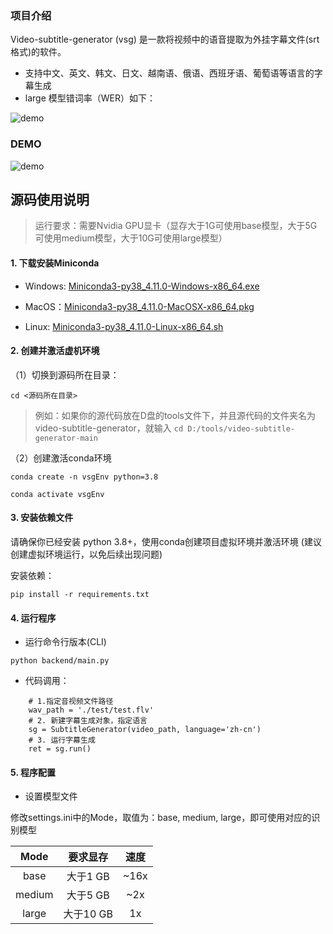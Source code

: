 ### 项目介绍

Video-subtitle-generator (vsg) 是一款将视频中的语音提取为外挂字幕文件(srt格式)的软件。 

- 支持中文、英文、韩文、日文、越南语、俄语、西班牙语、葡萄语等语言的字幕生成
- large 模型错词率（WER）如下：

<img src="https://github.com/YaoFANGUK/video-subtitle-generator/blob/main/design/language-breakdown.svg?raw=true" alt="demo">

### DEMO

<img src="https://github.com/YaoFANGUK/video-subtitle-generator/blob/main/design/demo.gif?raw=true" alt="demo">


## 源码使用说明

> 运行要求：需要Nvidia GPU显卡（显存大于1G可使用base模型，大于5G可使用medium模型，大于10G可使用large模型）

#### 1. 下载安装Miniconda 

- Windows: <a href="https://repo.anaconda.com/miniconda/Miniconda3-py38_4.11.0-Windows-x86_64.exe">Miniconda3-py38_4.11.0-Windows-x86_64.exe</a>


- MacOS：<a href="https://repo.anaconda.com/miniconda/Miniconda3-py38_4.11.0-MacOSX-x86_64.pkg">Miniconda3-py38_4.11.0-MacOSX-x86_64.pkg</a>


- Linux: <a href="https://repo.anaconda.com/miniconda/Miniconda3-py38_4.11.0-Linux-x86_64.sh">Miniconda3-py38_4.11.0-Linux-x86_64.sh</a>

#### 2. 创建并激活虚机环境

（1）切换到源码所在目录：
```shell
cd <源码所在目录>
```
> 例如：如果你的源代码放在D盘的tools文件下，并且源代码的文件夹名为video-subtitle-generator，就输入 ```cd D:/tools/video-subtitle-generator-main```

（2）创建激活conda环境
```shell
conda create -n vsgEnv python=3.8
```

```shell
conda activate vsgEnv
```

#### 3. 安装依赖文件

请确保你已经安装 python 3.8+，使用conda创建项目虚拟环境并激活环境 (建议创建虚拟环境运行，以免后续出现问题)

安装依赖：
```shell
pip install -r requirements.txt
```

#### 4. 运行程序

- 运行命令行版本(CLI)

```SHELL
python backend/main.py
```


- 代码调用：

```shell
    # 1.指定音视频文件路径
    wav_path = './test/test.flv'
    # 2. 新建字幕生成对象，指定语言
    sg = SubtitleGenerator(video_path, language='zh-cn')
    # 3. 运行字幕生成
    ret = sg.run()
```

#### 5. 程序配置

- 设置模型文件

修改settings.ini中的Mode，取值为：base, medium, large，即可使用对应的识别模型

|  Mode  |  要求显存  |  速度  |
|:------:|:------:|:----:|
|  base  | 大于1 GB  | ~16x |
| medium | 大于5 GB  | ~2x  |
| large  | 大于10 GB |  1x  |
